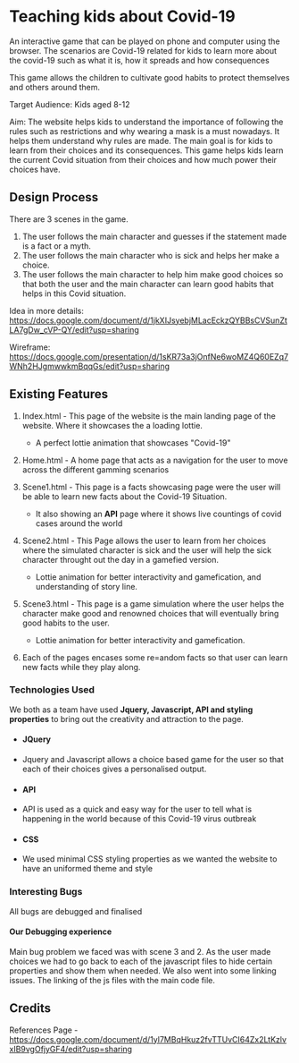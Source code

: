 # Teaching kids about Covid-19
An interactive game that can be played on phone and computer using the browser. The scenarios are Covid-19 related for kids to learn more about the covid-19 such as what it is, how it spreads and how consequences

This game allows the children to cultivate good habits to protect themselves and others around them.

Target Audience: Kids aged 8-12

Aim: The website helps kids to understand the importance of following the rules such as restrictions and why wearing a mask is a must nowadays. It helps them understand why rules are made. The main goal is for kids to learn from their choices and its consequences.
This game helps kids learn the current Covid situation from their choices and how much power their choices have.

## Design Process
There are 3 scenes in the game.
1. The user follows the main character and guesses if the statement made is a fact or a myth.
2. The user follows the main character who is sick and helps her make a choice.
3. The user follows the main character to help him make good choices so that both the user and the main character can learn good habits that helps in this Covid situation.

Idea in more details: https://docs.google.com/document/d/1jkXIJsyebjMLacEckzQYBBsCVSunZtLA7gDw_cVP-QY/edit?usp=sharing

Wireframe: https://docs.google.com/presentation/d/1sKR73a3jOnfNe6woMZ4Q60EZq7WNh2HJgmwwkmBqqGs/edit?usp=sharing
## Existing Features

1. Index.html - This page of the website is the main landing page of the website. Where it showcases the a loading lottie.
   * A perfect lottie animation that showcases "Covid-19"

2. Home.html - A home page that acts as a navigation for the user to move across the different gamming scenarios

3. Scene1.html - This page is a facts showcasing page were the user will be able to learn new facts about the Covid-19 Situation.
   * It also showing an **API** page where it shows live countings of covid cases around the world

4. Scene2.html - This Page allows the user to learn from her choices where the simulated character is sick and the user will help the sick character throught out the day in a gamefied version.
   * Lottie animation for better interactivity and gamefication, and understanding of story line.

6. Scene3.html - This page is a game simulation where the user helps the character make good and renowned choices that will eventually bring good habits to the user.
   * Lottie animation for better interactivity and gamefication.

7. Each of the pages encases some re=andom facts so that user can learn new facts while they play along.
   
### Technologies Used
We both as a team have used **Jquery, Javascript, API and styling properties** to bring out the creativity and attraction to the page. 
* #### JQuery
* Jquery and Javascript allows a choice based game for the user so that each of their choices gives a personalised output.
* #### API
* API is used as a quick and easy way for the user to tell what is happening in the world because of this Covid-19 virus outbreak
*  #### CSS
* We used minimal CSS styling properties as we wanted the website to have an uniformed theme and style
### Interesting Bugs
All bugs are debugged and finalised

#### Our Debugging experience
Main bug problem we faced was with scene 3 and 2. As the user made choices we had to go back to each of the javascript files to hide certain properties and show them when needed.
We also went into some linking issues. The linking of the js files with the main code file.

## Credits
References Page - https://docs.google.com/document/d/1yl7MBqHkuz2fvTTUvCI64Zx2LtKzlvxIB9vgOfjyGF4/edit?usp=sharing

